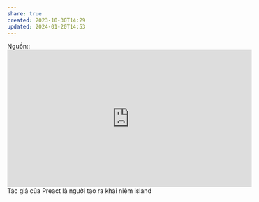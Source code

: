 ```yaml
---
share: true
created: 2023-10-30T14:29
updated: 2024-01-20T14:53
---
```

Nguồn:: <iframe width="560" height="315" src="https://www.youtube.com/embed/4boXExbbGCk?si=uZV1PldtAQHlmIBf&t=89" title="YouTube video player" frameborder="0" allow="accelerometer; autoplay; clipboard-write; encrypted-media; gyroscope; picture-in-picture; web-share" referrerpolicy="strict-origin-when-cross-origin" allowfullscreen></iframe>
Tác giả của Preact là người tạo ra khái niệm island
